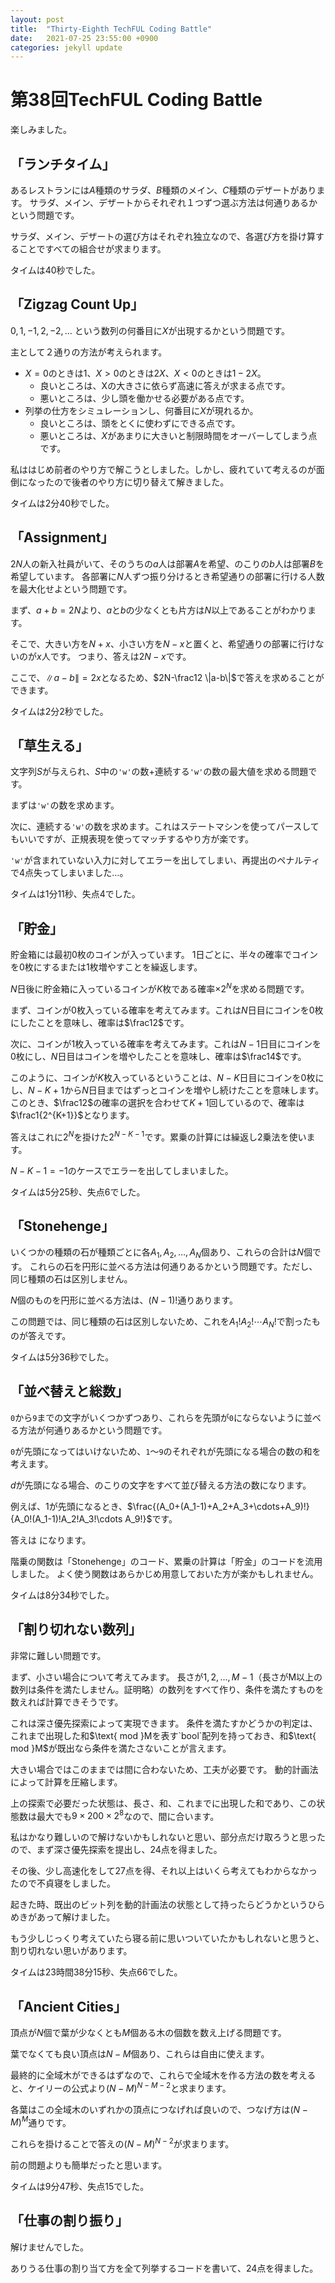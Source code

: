 ```yaml
---
layout: post
title:  "Thirty-Eighth TechFUL Coding Battle"
date:   2021-07-25 23:55:00 +0900
categories: jekyll update
---
```


# 第38回TechFUL Coding Battle

楽しみました。

## 「ランチタイム」
あるレストランには$A$種類のサラダ、$B$種類のメイン、$C$種類のデザートがあります。
サラダ、メイン、デザートからそれぞれ１つずつ選ぶ方法は何通りあるかという問題です。

サラダ、メイン、デザートの選び方はそれぞれ独立なので、各選び方を掛け算することですべての組合せが求まります。

タイムは40秒でした。

## 「Zigzag Count Up」
$0, 1, -1, 2, -2, \ldots$ という数列の何番目に$X$が出現するかという問題です。

主として２通りの方法が考えられます。

- $X=0$のときは$1$、$X>0$のときは$2X$、$X<0$のときは$1-2X$。
  - 良いところは、Xの大きさに依らず高速に答えが求まる点です。
  - 悪いところは、少し頭を働かせる必要がある点です。
- 列挙の仕方をシミュレーションし、何番目に$X$が現れるか。
  - 良いところは、頭をとくに使わずにできる点です。
  - 悪いところは、$X$があまりに大きいと制限時間をオーバーしてしまう点です。

私ははじめ前者のやり方で解こうとしました。しかし、疲れていて考えるのが面倒になったので後者のやり方に切り替えて解きました。

タイムは2分40秒でした。

## 「Assignment」
$2N$人の新入社員がいて、そのうちの$a$人は部署$A$を希望、のこりの$b$人は部署$B$を希望しています。
各部署に$N$人ずつ振り分けるとき希望通りの部署に行ける人数を最大化せよという問題です。

まず、$a+b=2N$より、$a$と$b$の少なくとも片方は$N$以上であることがわかります。

そこで、大きい方を$N+x$、小さい方を$N-x$と置くと、希望通りの部署に行けないのが$x$人です。
つまり、答えは$2N-x$です。

ここで、$\|a-b\|=2x$となるため、$2N-\frac12 \|a-b\|$で答えを求めることができます。

タイムは2分2秒でした。

## 「草生える」
文字列$S$が与えられ、$S$中の`'w'`の数+連続する`'w'`の数の最大値を求める問題です。

まずは`'w'`の数を求めます。

次に、連続する`'w'`の数を求めます。これはステートマシンを使ってパースしてもいいですが、正規表現を使ってマッチするやり方が楽です。

`'w'`が含まれていない入力に対してエラーを出してしまい、再提出のペナルティで4点失ってしまいました…。

タイムは1分11秒、失点4でした。

## 「貯金」
貯金箱には最初$0$枚のコインが入っています。
$1$日ごとに、半々の確率でコインを$0$枚にするまたは$1$枚増やすことを繰返します。

$N$日後に貯金箱に入っているコインが$K$枚である確率$×2^N$を求める問題です。

まず、コインが$0$枚入っている確率を考えてみます。これは$N$日目にコインを$0$枚にしたことを意味し、確率は$\frac12$です。

次に、コインが$1$枚入っている確率を考えてみます。これは$N-1$日目にコインを$0$枚にし、$N$日目はコインを増やしたことを意味し、確率は$\frac14$です。

このように、コインが$K$枚入っているということは、$N-K$日目にコインを$0$枚にし、$N-K+1$から$N$日目まではずっとコインを増やし続けたことを意味します。
このとき、$\frac12$の確率の選択を合わせて$K+1$回しているので、確率は$\frac1{2^{K+1}}$となります。

答えはこれに$2^N$を掛けた$2^{N-K-1}$です。累乗の計算には繰返し2乗法を使います。

$N-K-1=-1$のケースでエラーを出してしまいました。

タイムは5分25秒、失点6でした。

## 「Stonehenge」
いくつかの種類の石が種類ごとに各$A_1, A_2, \ldots, A_N$個あり、これらの合計は$N$個です。
これらの石を円形に並べる方法は何通りあるかという問題です。ただし、同じ種類の石は区別しません。

$N$個のものを円形に並べる方法は、$(N-1)!$通りあります。

この問題では、同じ種類の石は区別しないため、これを$A_1! A_2! \cdots A_N!$で割ったものが答えです。

タイムは5分36秒でした。

## 「並べ替えと総数」
`0`から`9`までの文字がいくつかずつあり、これらを先頭が`0`にならないように並べる方法が何通りあるかという問題です。

`0`が先頭になってはいけないため、`1`〜`9`のそれぞれが先頭になる場合の数の和を考えます。

$d$が先頭になる場合、のこりの文字をすべて並び替える方法の数になります。

例えば、1が先頭になるとき、$\frac{(A_0+(A_1-1)+A_2+A_3+\cdots+A_9)!}{A_0!(A_1-1)!A_2!A_3!\cdots A_9!}$です。

答えは <math>\sum_{d \ne 0} \frac{((A_d - 1) + \sum_{e \ne d} A_e)!}{(A_d - 1)! \prod_{e \ne d} A_e!}</math>になります。

階乗の関数は「Stonehenge」のコード、累乗の計算は「貯金」のコードを流用しました。
よく使う関数はあらかじめ用意しておいた方が楽かもしれません。

タイムは8分34秒でした。

## 「割り切れない数列」
非常に難しい問題です。

まず、小さい場合について考えてみます。
長さが$1, 2, ..., M-1$（長さがM以上の数列は条件を満たしません。証明略）の数列をすべて作り、条件を満たすものを数えれば計算できそうです。

これは深さ優先探索によって実現できます。
条件を満たすかどうかの判定は、これまで出現した和$\text{ mod }Mを表す`bool`配列を持っておき、和$\text{ mod }M$が既出なら条件を満たさないことが言えます。

大きい場合ではこのままでは間に合わないため、工夫が必要です。
動的計画法によって計算を圧縮します。

上の探索で必要だった状態は、長さ、和、これまでに出現した和であり、この状態数は最大でも$9×200×2^8$なので、間に合います。

私はかなり難しいので解けないかもしれないと思い、部分点だけ取ろうと思ったので、まず深さ優先探索を提出し、24点を得ました。

その後、少し高速化をして27点を得、それ以上はいくら考えてもわからなかったので不貞寝をしました。

起きた時、既出のビット列を動的計画法の状態として持ったらどうかというひらめきがあって解けました。

もう少しじっくり考えていたら寝る前に思いついていたかもしれないと思うと、割り切れない思いがあります。

タイムは23時間38分15秒、失点66でした。

## 「Ancient Cities」
頂点が$N$個で葉が少なくとも$M$個ある木の個数を数え上げる問題です。

葉でなくても良い頂点は$N-M$個あり、これらは自由に使えます。

最終的に全域木ができるはずなので、これらで全域木を作る方法の数を考えると、ケイリーの公式より$(N-M)^{N-M-2}$と求まります。

各葉はこの全域木のいずれかの頂点につなげれば良いので、つなげ方は$(N-M)^M$通りです。

これらを掛けることで答えの$(N-M)^{N-2}$が求まります。

前の問題よりも簡単だったと思います。

タイムは9分47秒、失点15でした。

## 「仕事の割り振り」
解けませんでした。

ありうる仕事の割り当て方を全て列挙するコードを書いて、24点を得ました。